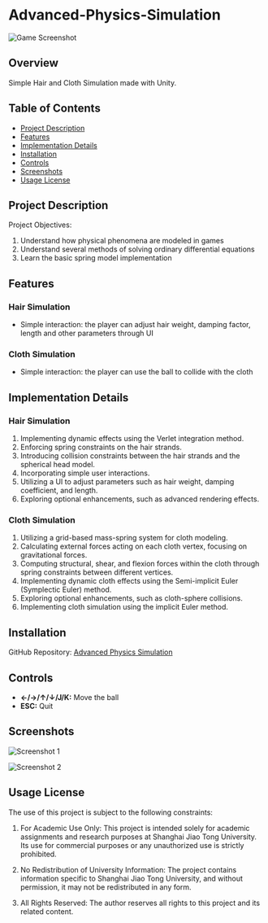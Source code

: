 # Advanced-Physics-Simulation
![Game Screenshot](https://songjc-portfolio-1323252154.cos.ap-shanghai.myqcloud.com/advanced_physics_simulation_1.jpg)
## Overview

Simple Hair and Cloth Simulation made with Unity.

## Table of Contents
- [Project Description](#project-description)
- [Features](#features)
- [Implementation Details](#implementation-details)
- [Installation](#installation)
- [Controls](#controls)
- [Screenshots](#screenshots)
- [Usage License](#usage-license)

## Project Description

Project Objectives:
1. Understand how physical phenomena are modeled in games
2. Understand several methods of solving ordinary differential equations
3. Learn the basic spring model implementation

## Features

### Hair Simulation
- Simple interaction: the player can adjust hair weight, damping factor, length and other parameters through UI

### Cloth Simulation
- Simple interaction: the player can use the ball to collide with the cloth

## Implementation Details

### Hair Simulation
1. Implementing dynamic effects using the Verlet integration method.
2. Enforcing spring constraints on the hair strands.
3. Introducing collision constraints between the hair strands and the spherical head model.
4. Incorporating simple user interactions.
5. Utilizing a UI to adjust parameters such as hair weight, damping coefficient, and length.
6. Exploring optional enhancements, such as advanced rendering effects.

### Cloth Simulation
1. Utilizing a grid-based mass-spring system for cloth modeling.
2. Calculating external forces acting on each cloth vertex, focusing on gravitational forces.
3. Computing structural, shear, and flexion forces within the cloth through spring constraints between different vertices.
4. Implementing dynamic cloth effects using the Semi-implicit Euler (Symplectic Euler) method.
5. Exploring optional enhancements, such as cloth-sphere collisions.
6. Implementing cloth simulation using the implicit Euler method.


## Installation

GitHub Repository: [Advanced Physics Simulation](https://github.com/JoachimSong/Advanced-Physics-Simulation)

## Controls

- **&larr;/&rarr;/&uarr;/&darr;/J/K:** Move the ball
- **ESC:** Quit

## Screenshots

![Screenshot 1](https://songjc-portfolio-1323252154.cos.ap-shanghai.myqcloud.com/advanced_physics_simulation_2.png)

![Screenshot 2](https://songjc-portfolio-1323252154.cos.ap-shanghai.myqcloud.com/advanced_physics_simulation_3.png)


## Usage License

The use of this project is subject to the following constraints:

1. For Academic Use Only: This project is intended solely for academic assignments and research purposes at Shanghai Jiao Tong University. Its use for commercial purposes or any unauthorized use is strictly prohibited.

2. No Redistribution of University Information: The project contains information specific to Shanghai Jiao Tong University, and without permission, it may not be redistributed in any form.

3. All Rights Reserved: The author reserves all rights to this project and its related content.
